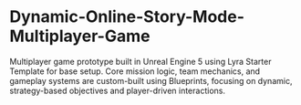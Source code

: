 # Dynamic-Online-Story-Mode-Multiplayer-Game
Multiplayer game prototype built in Unreal Engine 5 using Lyra Starter Template for base setup. Core mission logic, team mechanics, and gameplay systems are custom-built using Blueprints, focusing on dynamic, strategy-based objectives and player-driven interactions.
